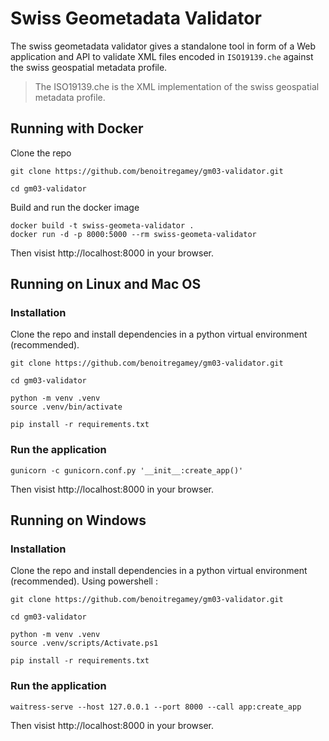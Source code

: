 # Swiss Geometadata Validator
The swiss geometadata validator gives a standalone tool in form of a Web application and API to validate XML files encoded in `ISO19139.che` against the swiss geospatial metadata profile.

> The ISO19139.che is the XML implementation of the swiss geospatial metadata profile.

## Running with Docker
Clone the repo
```
git clone https://github.com/benoitregamey/gm03-validator.git

cd gm03-validator
```
Build and run the docker image
```
docker build -t swiss-geometa-validator .
docker run -d -p 8000:5000 --rm swiss-geometa-validator
```
Then visist http://localhost:8000 in your browser.

## Running on Linux and Mac OS
### Installation
Clone the repo and install dependencies in a python virtual environment (recommended).
```
git clone https://github.com/benoitregamey/gm03-validator.git

cd gm03-validator

python -m venv .venv
source .venv/bin/activate

pip install -r requirements.txt
```
### Run the application
```
gunicorn -c gunicorn.conf.py '__init__:create_app()'
```
Then visist http://localhost:8000 in your browser.

## Running on Windows
### Installation
Clone the repo and install dependencies in a python virtual environment (recommended). Using powershell :
```
git clone https://github.com/benoitregamey/gm03-validator.git

cd gm03-validator

python -m venv .venv
source .venv/scripts/Activate.ps1

pip install -r requirements.txt
```
### Run the application
```
waitress-serve --host 127.0.0.1 --port 8000 --call app:create_app
```
Then visist http://localhost:8000 in your browser.